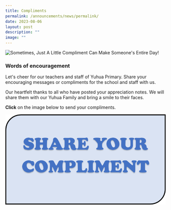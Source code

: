 ```yaml
---
title: Compliments
permalink: /announcements/news/permalink/
date: 2023-08-06
layout: post
description: ""
image: ""
---
```

![Sometimes, Just A Little Compliment Can Make Someone's Entire Day!](https://www.donemanaps.com/cmsfiles/items/gallery/245_o_1eo1q2k8moskla3e8c1j83rk12i.jpg)


### Words of encouragement


Let's cheer for our teachers and staff of Yuhua Primary.  Share your encouraging messages or compliments for the school and staff with us. 

Our heartfelt thanks to all who have posted your appreciation notes. We will share them with our Yuhua Family and bring a smile to their faces.

**Click** on the image below to send your compliments.

<a href="https://form.gov.sg/64c649f055d52c00113f38e0">![](/images/button1.png)</a>